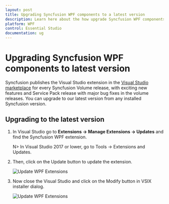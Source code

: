 ```yaml
---
layout: post
title: Upgrading Syncfusion WPF components to a latest version
description: Learn here about the how upgrade Syncfusion WPF components to a latest version from NuGet manager and migrate.
platform: WPF
control: Essential Studio
documentation: ug
---
```


# Upgrading Syncfusion WPF components to latest version

Syncfusion publishes the Visual Studio extension in the [Visual Studio marketplace](https://marketplace.visualstudio.com/items?itemName=SyncfusionInc.WPFExtension) for every Syncfusion Volume release, with exciting new features and Service Pack release with  major bug fixes in the volume releases. You can upgrade to our latest version from any installed Syncfusion version.

## Upgrading to the latest version

1. In Visual Studio go to **Extensions -> Manage Extensions -> Updates** and find the Syncfusion WPF extension.

	N> In Visual Studio 2017 or lower, go to Tools -> Extensions and Updates.

2.  Then, click on the Update button to update the extension.

    ![Update WPF Extensions](Upgrade-images/UpdateExtensionUI.png)

3.  Now close the Visual Studio and click on the Modify button in VSIX installer dialog.

    ![Update WPF Extensions](Upgrade-images/InstallUpdatedVersion.png)
